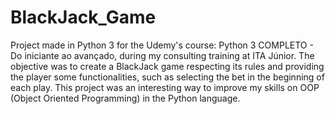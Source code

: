 # BlackJack_Game
 Project made in Python 3 for the Udemy's course: Python 3 COMPLETO - Do iniciante ao avançado, during my consulting training at ITA Júnior. The objective was to create a BlackJack game respecting its rules and providing the player some functionalities, such as selecting the bet in the beginning of each play. This project was an interesting way to improve my skills on OOP (Object Oriented Programming) in the Python language.
